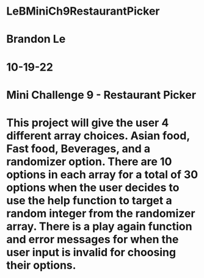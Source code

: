 # LeBMiniCh9RestaurantPicker
# Brandon Le
# 10-19-22
# Mini Challenge 9 - Restaurant Picker
# This project will give the user 4 different array choices. Asian food, Fast food, Beverages, and a randomizer option. There are 10 options in each array for a total of 30 options when the user decides to use the help function to target a random integer from the randomizer array. There is a play again function and error messages for when the user input is invalid for choosing their options.
